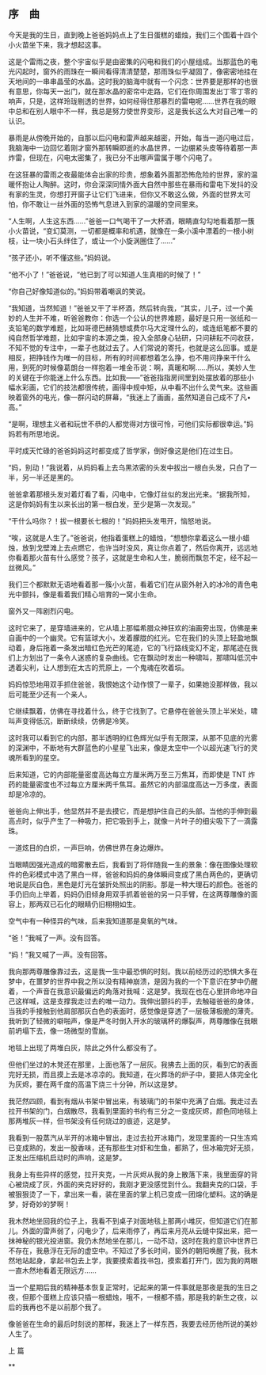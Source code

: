 ## 序　曲

  今天是我的生日，直到晚上爸爸妈妈点上了生日蛋糕的蜡烛，我们三个围着十四个小火苗坐下来，我才想起这事。

  这是个雷雨之夜，整个宇宙似乎是由密集的闪电和我们的小屋组成。当那蓝色的电光闪起时，窗外的雨珠在一瞬间看得清清楚楚，那雨珠似乎凝固了，像密密地挂在天地间的一串串晶莹的水晶。这时我的脑海中就有一个闪念：世界要是那样的也很有意思，你每天一出门，就在那水晶的密帘中走路，它们在你周围发出丁零丁零的响声，只是，这样玲珑剔透的世界，如何经得住那暴烈的雷电呢……世界在我的眼中总和在别人眼中不一样，我总是努力使世界变形，这是我长这么大对自己唯一的认识。

  暴雨是从傍晚开始的，自那以后闪电和雷声越来越密，开始，每当一道闪电过后，我脑海中一边回忆着刚才窗外那转瞬即逝的水晶世界，一边绷紧头皮等待着那一声炸雷，但现在，闪电太密集了，我已分不出哪声雷属于哪个闪电了。

  在这狂暴的雷雨之夜最能体会出家的珍贵，想象着外面那恐怖危险的世界，家的温暖怀抱让人陶醉。这时，你会深深同情外面大自然中那些在暴雨和雷电下发抖的没有家的生灵，你想打开窗子让它们飞进来，但你又不敢这么做，外面的世界太可怕，你不敢让一丝外面的恐怖气息进入到家的温暖的空间里来。

  “人生啊，人生这东西……”爸爸一口气喝干了一大杯酒，眼睛直勾勾地看着那一簇小火苗说，“变幻莫测，一切都是概率和机遇，就像在一条小溪中漂着的一根小树枝，让一块小石头绊住了，或让一个小旋涡圈住了……”

  “孩子还小，听不懂这些。”妈妈说。

  “他不小了！”爸爸说，“他已到了可以知道人生真相的时候了！”

  “你自己好像知道似的。”妈妈带着嘲讽的笑说。

  “我知道，当然知道！”爸爸又干了半杯酒，然后转向我，“其实，儿子，过一个美妙的人生并不难，听爸爸教你：你选一个公认的世界难题，最好是只用一张纸和一支铅笔的数学难题，比如哥德巴赫猜想或费尔马大定理什么的，或连纸笔都不要的纯自然哲学难题，比如宇宙的本源之类，投入全部身心钻研，只问耕耘不问收获，不知不觉的专注中，一辈子也就过去了。人们常说的寄托，也就是这么回事。或是相反，把挣钱作为唯一的目标，所有的时间都想着怎么挣，也不用问挣来干什么用，到死的时候像葛朗台一样抱着一堆金币说：啊，真暖和啊……所以，美妙人生的关键在于你能迷上什么东西。比如我——”爸爸指指房间里到处摆放着的那些小幅水彩画，它们的技法都很传统，画得中规中矩，从中看不出什么灵气来。这些画映着窗外的电光，像一群闪动的屏幕，“我迷上了画画，虽然知道自己成不了凡•高。”

  “是啊，理想主义者和玩世不恭的人都觉得对方很可怜，可他们实际都很幸运。”妈妈若有所思地说。

  平时成天忙碌的爸爸妈妈这时都变成了哲学家，倒好像这是他们在过生日。

  “妈，别动！”我说着，从妈妈看上去乌黑浓密的头发中拔出一根白头发，只白了一半，另一半还是黑的。

  爸爸拿着那根头发对着灯看了看，闪电中，它像灯丝似的发出光来。“据我所知，这是你妈妈有生以来长出的第一根白发，至少是第一次发现。”

  “干什么吗你？！拔一根要长七根的！”妈妈把头发甩开，恼怒地说。

  “唉，这就是人生了。”爸爸说，他指着蛋糕上的蜡烛，“想想你拿着这么一根小蜡烛，放到戈壁滩上去点燃它，也许当时没风，真让你点着了，然后你离开，远远地你看着那火苗有什么感觉？孩子，这就是生命和人生，脆弱而飘忽不定，经不起一丝微风。”

  我们三个都默默无语地看着那一簇小火苗，看着它们在从窗外射入的冰冷的青色电光中颤抖，像是看着我们精心培育的一窝小生命。

  窗外又一阵剧烈闪电。

  这时它来了，是穿墙进来的，它从墙上那幅希腊众神狂欢的油画旁出现，仿佛是来自画中的一个幽灵。它有篮球大小，发着朦胧的红光。它在我们的头顶上轻盈地飘动着，身后拖着一条发出暗红色光芒的尾迹，它的飞行路线变幻不定，那尾迹在我们上方划出了一条令人迷惑的复杂曲线。它在飘动时发出一种啸叫，那啸叫低沉中透着尖利，让人想到在太古的荒原上，一个鬼魂在吹着埙。

  妈妈惊恐地用双手抓住爸爸，我恨她这个动作恨了一辈子，如果她没那样做，我以后可能至少还有一个亲人。

  它继续飘着，仿佛在寻找着什么，终于它找到了。它悬停在爸爸头顶上半米处，啸叫声变得低沉，断断续续，仿佛是冷笑。

  这时我可以看到它的内部，那半透明的红色辉光似乎有无限深，从那不见底的光雾的深渊中，不断地有大群蓝色的小星星飞出来，像是太空中一个以超光速飞行的灵魂所看到的星空。

  后来知道，它的内部能量密度高达每立方厘米两万至三万焦耳，而即使是 TNT 炸药的能量密度也不过每立方厘米两千焦耳。虽然它的内部温度高达一万多度，表面却是冷凉的。

  爸爸向上伸出手，他显然并不是去摸它，而是想护住自己的头部。当他的手伸到最高点时，似乎产生了一种吸力，把它吸到手上，就像一片叶子的细尖吸下了一滴露珠。

  一道炫目的白炽，一声巨响，仿佛世界在身边爆炸。

  当眼睛因强光造成的暗雾散去后，我看到了将伴随我一生的景象：像在图像处理软件的色彩模式中选了黑白一样，爸爸和妈妈的身体瞬间变成了黑白两色的，更确切地说是灰白色，黑色是灯光在皱折处照出的阴影。那是一种大理石的颜色。爸爸的手仍旧向上举着，妈妈仍旧倾身用双手抓着爸爸的另一只手臂，在这两尊雕像的面容上，那两双已石化的眼睛仍旧栩栩如生。

  空气中有一种怪异的气味，后来我知道那是臭氧的气味。

  “爸！”我喊了一声。没有回答。

  “妈！”我又喊了一声。没有回答。

  我向那两尊雕像靠过去，这是我一生中最恐惧的时刻。我以前经历过的恐惧大多在梦中，在噩梦的世界中我之所以没有精神崩溃，是因为我的一个下意识在梦中仍醒着，一个声音在我意识最偏远的角落对我喊：这是梦。我现在也在心里拼命地冲自己这样喊，这是支撑我走过去的唯一动力。我伸出颤抖的手，去触碰爸爸的身体，当我的手接触到他肩部那灰白色的表面时，感觉像是穿透了一层极薄极脆的薄壳。我听到了轻微的噼啪声，像是严冬时倒入开水的玻璃杯的爆裂声，两尊雕像在我眼前坍塌下去，像一场微型的雪崩。

  地毯上出现了两堆白灰，除此之外什么都没有了。

  但他们坐过的木凳还在那里，上面也落了一层灰。我拂去上面的灰，看到它的表面完好无损，而且摸上去是冰凉凉的。我知道，在火葬场的炉子中，要把人体完全化为灰烬，要在两千度的高温下烧三十分钟，所以这是梦。

  我茫然四顾，看到有烟从书架中冒出来，有玻璃门的书架中充满了白烟。我走过去拉开书架的门，白烟散尽，我看到里面的书约有三分之一变成灰烬，颜色同地毯上那两堆灰一样，但书架没有任何烧过的痕迹，这是梦。

  我看到一股蒸汽从半开的冰箱中冒出，走过去拉开冰箱门，发现里面的一只生冻鸡已变成熟的，发出一股香味，还有那些生对虾和生鱼，都熟了，但冰箱完好无损，正发出压缩机启动时的声响，这是梦。

  我身上有些异样的感觉，拉开夹克，一片灰烬从我的身上散落下来，我里面穿的背心被烧成了灰，外面的夹克好好的，我刚才更没感觉到什么。我翻夹克的口袋，手被狠狠烫了一下，拿出来一看，装在里面的掌上机已变成一团熔化塑料。这的确是梦，好奇妙的梦啊！

  我木然地坐回我的位子上，我看不到桌子对面地毯上那两小堆灰，但知道它们在那儿。外面的雷声弱了，闪电少了，后来雨停了，再后来月亮从云缝中探出来，把一抹神秘的银光投进窗。我仍木然地坐在那儿，一动不动，这时在我的意识中世界已不存在，我悬浮在无际的虚空中。不知过了多长时间，窗外的朝阳唤醒了我，我木然地站起身，拿起书包去上学，我要摸索着找书包，摸索着打开门，因为我的两眼一直木然地看着无限远方……

  当一个星期后我的精神基本恢复正常时，记起来的第一件事就是那夜是我的生日之夜，但那个蛋糕上应该只插一根蜡烛，哦不，一根都不插，那是我的新生之夜，以后的我再也不是以前那个我了。

  像爸爸在生命的最后时刻说的那样，我迷上了一样东西，我要去经历他所说的美妙人生了。

  上 篇

  **